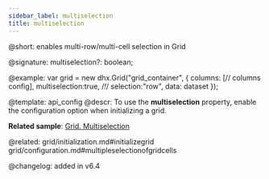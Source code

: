 ```yaml
---
sidebar_label: multiselection
title: multiselection
---          
```


@short: enables multi-row/multi-cell selection in Grid

@signature: multiselection?: boolean;

@example: 
var grid = new dhx.Grid("grid_container", {
    columns: [// columns config],
    multiselection:true, /*!*/
    selection:"row",
    data: dataset
});


@template:	api_config
@descr:
To use the **multiselection** property, enable the [](grid/api/grid_selection_config.md) configuration option when initializing a grid.

**Related sample**: [Grid. Multiselection](https://snippet.dhtmlx.com/4nj0e9ye)

@related: grid/initialization.md#initializegrid
grid/configuration.md#multipleselectionofgridcells

@changelog: added in v6.4